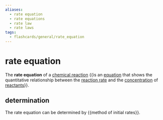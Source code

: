 ```yaml
---
aliases:
  - rate equation
  - rate equations
  - rate law
  - rate laws
tags:
  - flashcards/general/rate_equation
---
```


# rate equation

The __rate equation__ of a [chemical reaction](chemical%20reaction.md) {{is an [equation](equation.md) that shows the quantitative relationship between the [reaction rate](reaction%20rate.md) and the [concentration](concentration.md) of [reactants](reagent.md)}}. <!--SR:!2023-10-14,61,230-->

## determination

The rate equation can be determined by {{method of initial rates}}. <!--SR:!2024-07-25,351,330-->
